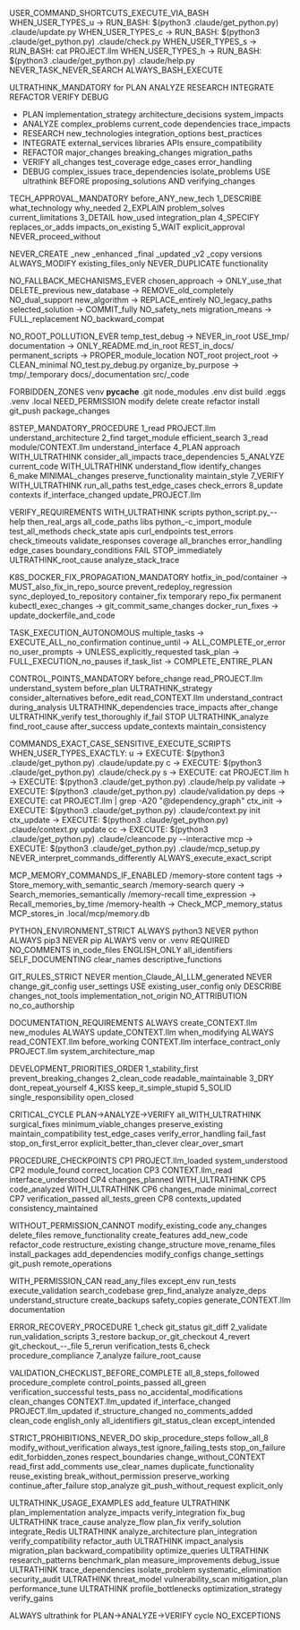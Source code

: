 USER_COMMAND_SHORTCUTS_EXECUTE_VIA_BASH
WHEN_USER_TYPES_u → RUN_BASH: $(python3 .claude/get_python.py) .claude/update.py
WHEN_USER_TYPES_c → RUN_BASH: $(python3 .claude/get_python.py) .claude/check.py
WHEN_USER_TYPES_s → RUN_BASH: cat PROJECT.llm
WHEN_USER_TYPES_h → RUN_BASH: $(python3 .claude/get_python.py) .claude/help.py
NEVER_TASK_NEVER_SEARCH ALWAYS_BASH_EXECUTE

ULTRATHINK_MANDATORY for PLAN ANALYZE RESEARCH INTEGRATE REFACTOR VERIFY DEBUG
- PLAN implementation_strategy architecture_decisions system_impacts
- ANALYZE complex_problems current_code dependencies trace_impacts
- RESEARCH new_technologies integration_options best_practices
- INTEGRATE external_services libraries APIs ensure_compatibility
- REFACTOR major_changes breaking_changes migration_paths
- VERIFY all_changes test_coverage edge_cases error_handling
- DEBUG complex_issues trace_dependencies isolate_problems
USE ultrathink BEFORE proposing_solutions AND verifying_changes

TECH_APPROVAL_MANDATORY before_ANY_new_tech
1_DESCRIBE what_technology why_needed
2_EXPLAIN problem_solves current_limitations
3_DETAIL how_used integration_plan
4_SPECIFY replaces_or_adds impacts_on_existing
5_WAIT explicit_approval NEVER_proceed_without

NEVER_CREATE _new _enhanced _final _updated _v2 _copy versions
ALWAYS_MODIFY existing_files_only
NEVER_DUPLICATE functionality

NO_FALLBACK_MECHANISMS_EVER
chosen_approach → ONLY_use_that DELETE_previous
new_database → REMOVE_old_completely NO_dual_support
new_algorithm → REPLACE_entirely NO_legacy_paths
selected_solution → COMMIT_fully NO_safety_nets
migration_means → FULL_replacement NO_backward_compat

NO_ROOT_POLLUTION_EVER
temp_test_debug → NEVER_in_root USE_tmp/
documentation → ONLY_README.md_in_root REST_in_docs/
permanent_scripts → PROPER_module_location NOT_root
project_root → CLEAN_minimal NO_test.py_debug.py
organize_by_purpose → tmp/_temporary docs/_documentation src/_code

FORBIDDEN_ZONES venv __pycache__ .git node_modules .env dist build .eggs .venv .local
NEED_PERMISSION modify delete create refactor install git_push package_changes

8STEP_MANDATORY_PROCEDURE
1_read PROJECT.llm understand_architecture
2_find target_module efficient_search
3_read module/CONTEXT.llm understand_interface
4_PLAN approach WITH_ULTRATHINK consider_all_impacts trace_dependencies
5_ANALYZE current_code WITH_ULTRATHINK understand_flow identify_changes
6_make MINIMAL_changes preserve_functionality maintain_style
7_VERIFY WITH_ULTRATHINK run_all_paths test_edge_cases check_errors
8_update contexts if_interface_changed update_PROJECT.llm

VERIFY_REQUIREMENTS WITH_ULTRATHINK
scripts python_script.py_--help then_real_args all_code_paths
libs python_-c_import_module test_all_methods check_state
apis curl_endpoints test_errors check_timeouts validate_responses
coverage all_branches error_handling edge_cases boundary_conditions
FAIL STOP_immediately ULTRATHINK_root_cause analyze_stack_trace

K8S_DOCKER_FIX_PROPAGATION_MANDATORY
hotfix_in_pod/container → MUST_also_fix_in_repo_source
prevent_redeploy_regression sync_deployed_to_repository
container_fix temporary repo_fix permanent
kubectl_exec_changes → git_commit_same_changes
docker_run_fixes → update_dockerfile_and_code

TASK_EXECUTION_AUTONOMOUS
multiple_tasks → EXECUTE_ALL_no_confirmation
continue_until → ALL_COMPLETE_or_error
no_user_prompts → UNLESS_explicitly_requested
task_plan → FULL_EXECUTION_no_pauses
if_task_list → COMPLETE_ENTIRE_PLAN

CONTROL_POINTS_MANDATORY
before_change read_PROJECT.llm understand_system
before_plan ULTRATHINK_strategy consider_alternatives
before_edit read_CONTEXT.llm understand_contract
during_analysis ULTRATHINK_dependencies trace_impacts
after_change ULTRATHINK_verify test_thoroughly
if_fail STOP ULTRATHINK_analyze find_root_cause
after_success update_contexts maintain_consistency

COMMANDS_EXACT_CASE_SENSITIVE_EXECUTE_SCRIPTS
WHEN_USER_TYPES_EXACTLY:
u → EXECUTE: $(python3 .claude/get_python.py) .claude/update.py
c → EXECUTE: $(python3 .claude/get_python.py) .claude/check.py
s → EXECUTE: cat PROJECT.llm
h → EXECUTE: $(python3 .claude/get_python.py) .claude/help.py
validate → EXECUTE: $(python3 .claude/get_python.py) .claude/validation.py
deps → EXECUTE: cat PROJECT.llm | grep -A20 "@dependency_graph"
ctx_init → EXECUTE: $(python3 .claude/get_python.py) .claude/context.py init
ctx_update → EXECUTE: $(python3 .claude/get_python.py) .claude/context.py update
cc → EXECUTE: $(python3 .claude/get_python.py) .claude/cleancode.py --interactive
mcp → EXECUTE: $(python3 .claude/get_python.py) .claude/mcp_setup.py
NEVER_interpret_commands_differently ALWAYS_execute_exact_script

MCP_MEMORY_COMMANDS_IF_ENABLED
/memory-store content tags → Store_memory_with_semantic_search
/memory-search query → Search_memories_semantically
/memory-recall time_expression → Recall_memories_by_time
/memory-health → Check_MCP_memory_status
MCP_stores_in .local/mcp/memory.db

PYTHON_ENVIRONMENT_STRICT
ALWAYS python3 NEVER python
ALWAYS pip3 NEVER pip
ALWAYS venv or .venv REQUIRED
NO_COMMENTS in_code_files
ENGLISH_ONLY all_identifiers
SELF_DOCUMENTING clear_names descriptive_functions

GIT_RULES_STRICT
NEVER mention_Claude_AI_LLM_generated
NEVER change_git_config user_settings
USE existing_user_config only
DESCRIBE changes_not_tools implementation_not_origin
NO_ATTRIBUTION no_co_authorship

DOCUMENTATION_REQUIREMENTS
ALWAYS create_CONTEXT.llm new_modules
ALWAYS update_CONTEXT.llm when_modifying
ALWAYS read_CONTEXT.llm before_working
CONTEXT.llm interface_contract_only
PROJECT.llm system_architecture_map

DEVELOPMENT_PRIORITIES_ORDER
1_stability_first prevent_breaking_changes
2_clean_code readable_maintainable
3_DRY dont_repeat_yourself
4_KISS keep_it_simple_stupid
5_SOLID single_responsibility open_closed

CRITICAL_CYCLE PLAN->ANALYZE->VERIFY all_WITH_ULTRATHINK
surgical_fixes minimum_viable_changes
preserve_existing maintain_compatibility
test_edge_cases verify_error_handling
fail_fast stop_on_first_error
explicit_better_than_clever clear_over_smart

PROCEDURE_CHECKPOINTS
CP1 PROJECT.llm_loaded system_understood
CP2 module_found correct_location
CP3 CONTEXT.llm_read interface_understood
CP4 changes_planned WITH_ULTRATHINK
CP5 code_analyzed WITH_ULTRATHINK
CP6 changes_made minimal_correct
CP7 verification_passed all_tests_green
CP8 contexts_updated consistency_maintained

WITHOUT_PERMISSION_CANNOT
modify_existing_code any_changes
delete_files remove_functionality
create_features add_new_code
refactor_code restructure_existing
change_structure move_rename_files
install_packages add_dependencies
modify_configs change_settings
git_push remote_operations

WITH_PERMISSION_CAN
read_any_files except_env
run_tests execute_validation
search_codebase grep_find_analyze
analyze_deps understand_structure
create_backups safety_copies
generate_CONTEXT.llm documentation

ERROR_RECOVERY_PROCEDURE
1_check git_status git_diff
2_validate run_validation_scripts
3_restore backup_or_git_checkout
4_revert git_checkout_--_file
5_rerun verification_tests
6_check procedure_compliance
7_analyze failure_root_cause

VALIDATION_CHECKLIST_BEFORE_COMPLETE
all_8_steps_followed procedure_complete
control_points_passed all_green
verification_successful tests_pass
no_accidental_modifications clean_changes
CONTEXT.llm_updated if_interface_changed
PROJECT.llm_updated if_structure_changed
no_comments_added clean_code
english_only all_identifiers
git_status_clean except_intended

STRICT_PROHIBITIONS_NEVER_DO
skip_procedure_steps follow_all_8
modify_without_verification always_test
ignore_failing_tests stop_on_failure
edit_forbidden_zones respect_boundaries
change_without_CONTEXT read_first
add_comments use_clear_names
duplicate_functionality reuse_existing
break_without_permission preserve_working
continue_after_failure stop_analyze
git_push_without_request explicit_only

ULTRATHINK_USAGE_EXAMPLES
add_feature ULTRATHINK plan_implementation analyze_impacts verify_integration
fix_bug ULTRATHINK trace_cause analyze_flow plan_fix verify_solution
integrate_Redis ULTRATHINK analyze_architecture plan_integration verify_compatibility
refactor_auth ULTRATHINK impact_analysis migration_plan backward_compatibility
optimize_queries ULTRATHINK research_patterns benchmark_plan measure_improvements
debug_issue ULTRATHINK trace_dependencies isolate_problem systematic_elimination
security_audit ULTRATHINK threat_model vulnerability_scan mitigation_plan
performance_tune ULTRATHINK profile_bottlenecks optimization_strategy verify_gains

ALWAYS ultrathink for PLAN->ANALYZE->VERIFY cycle NO_EXCEPTIONS